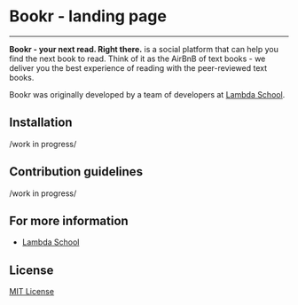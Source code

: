 # Bookr - landing page


-----------------

**Bookr - your next read. Right there.** is a social platform that can help you find the next book to read. Think of it as the AirBnB of text books - we deliver you the best experience of reading with the peer-reviewed text books.

Bookr was originally developed by a team of developers at [Lambda School](https://github.com/LambdaSchool).

## Installation

/work in progress/

## Contribution guidelines

/work in progress/

## For more information

*   [Lambda School](https://lambdaschool.com)

## License

[MIT License](LICENSE)